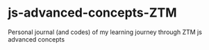 # js-advanced-concepts-ZTM
Personal journal (and codes) of my learning journey through ZTM js advanced concepts
